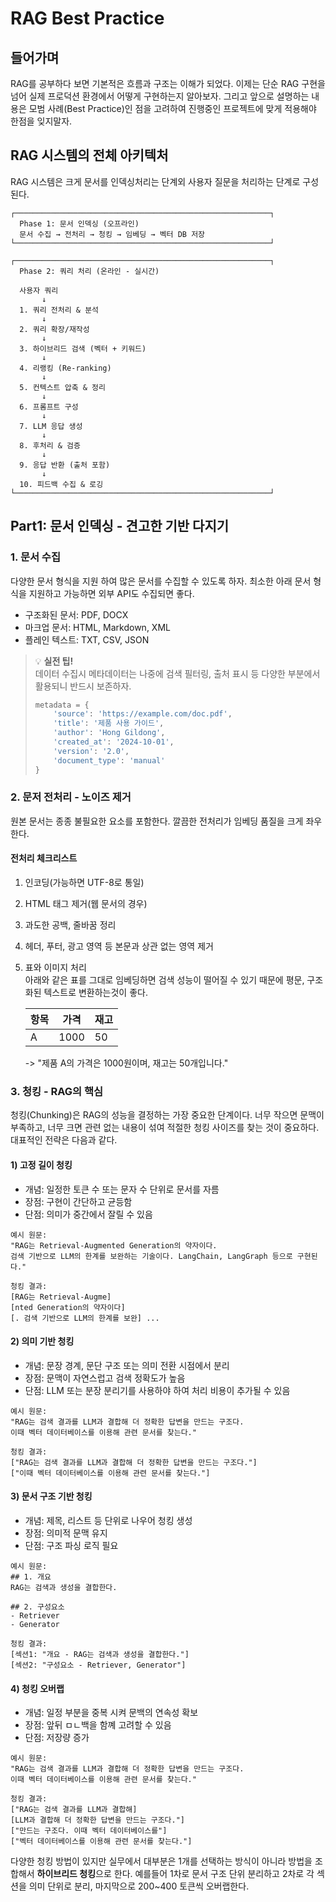 # RAG Best Practice

## 들어가며

RAG를 공부하다 보면 기본적은 흐름과 구조는 이해가 되었다. 이제는 단순 RAG 구현을 넘어 실제 프로덕션 환경에서 어떻게 구현하는지 알아보자. 그리고 앞으로 설명하는 내용은 모범 사례(Best Practice)인 점을 고려하여 진행중인 프로젝트에 맞게 적용해야 한점을 잊지말자.

## RAG 시스템의 전체 아키텍처

RAG 시스템은 크게 문서를 인덱싱처리는 단계외 사용자 질문을 처리하는 단계로 구성된다.

```plaintext
┌─────────────────────────────────────────────────────────┐
  Phase 1: 문서 인덱싱 (오프라인)                           
  문서 수집 → 전처리 → 청킹 → 임베딩 → 벡터 DB 저장           
└─────────────────────────────────────────────────────────┘

┌─────────────────────────────────────────────────────────┐
  Phase 2: 쿼리 처리 (온라인 - 실시간)                      
                                                      
  사용자 쿼리                                         
       ↓                                              
  1. 쿼리 전처리 & 분석                               
       ↓                                              
  2. 쿼리 확장/재작성                                 
       ↓                                              
  3. 하이브리드 검색 (벡터 + 키워드)                 
       ↓                                              
  4. 리랭킹 (Re-ranking)                              
       ↓                                              
  5. 컨텍스트 압축 & 정리                             
       ↓                                              
  6. 프롬프트 구성                                    
       ↓                                              
  7. LLM 응답 생성                                    
       ↓                                              
  8. 후처리 & 검증                                    
       ↓                                              
  9. 응답 반환 (출처 포함)                            
       ↓                                              
  10. 피드백 수집 & 로깅                              
└─────────────────────────────────────────────────────────┘
```

## Part1: 문서 인덱싱 - 견고한 기반 다지기

### 1. 문서 수집

다양한 문서 형식을 지원 하여 많은 문서를 수집할 수 있도록 하자. 최소한 아래 문서 형식을 지원하고 가능하면 외부 API도 수집되면 좋다.

- 구조화된 문서: PDF, DOCX
- 마크업 문서: HTML, Markdown, XML
- 플레인 텍스트: TXT, CSV, JSON

> 💡 **실전 팁!**  
> 데이터 수집시 메타데이터는 나중에 검색 필터링, 출처 표시 등 다양한 부분에서 활용되니 반드시 보존하자.
>
> ```python
> metadata = {
>     'source': 'https://example.com/doc.pdf',
>     'title': '제품 사용 가이드',
>     'author': 'Hong Gildong',
>     'created_at': '2024-10-01',
>     'version': '2.0',
>     'document_type': 'manual'
> }
> ```

### 2. 문저 전처리 - 노이즈 제거

원본 문서는 종종 불필요한 요소를 포함한다. 깔끔한 전처리가 임베딩 품질을 크게 좌우한다.

#### 전처리 체크리스트

1. 인코딩(가능하면 UTF-8로 통일)
2. HTML 태그 제거(웹 문서의 경우)
3. 과도한 공백, 줄바꿈 정리
4. 헤더, 푸터, 광고 영역 등 본문과 상관 없는 영역 제거
5. 표와 이미지 처리  
     아래와 같은 표를 그대로 임베딩하면 검색 성능이 떨어질 수 있기 때문에 평문, 구조화된 텍스트로 변환하는것이 좋다.

     |항목|가격|재고|
     |---|---|---|
     |A|1000|50|

     -> "제품 A의 가격은 1000원이며, 재고는 50개입니다."

### 3. 청킹 - RAG의 핵심

청킹(Chunking)은 RAG의 성능을 결정하는 가장 중요한 단계이다. 너무 작으면 문맥이 부족하고, 너무 크면 관련 없는 내용이 섞여 적절한 청킹 사이즈를 찾는 것이 중요하다.
대표적인 전략은 다음과 같다.

#### 1) 고정 길이 청킹

- 개념: 일정한 토큰 수 또는 문자 수 단위로 문서를 자름
- 장점: 구현이 간단하고 균등함
- 단점: 의미가 중간에서 잘릴 수 있음

```plaintext
예시 원문: 
"RAG는 Retrieval-Augmented Generation의 약자이다. 
검색 기반으로 LLM의 한계를 보완하는 기술이다. LangChain, LangGraph 등으로 구현된다."

청킹 결과:
[RAG는 Retrieval-Augme]
[nted Generation의 약자이다]
[. 검색 기반으로 LLM의 한계를 보완] ...
```

#### 2) 의미 기반 청킹

- 개념: 문장 경계, 문단 구조 또는 의미 전환 시점에서 분리
- 장점: 문맥이 자연스럽고 검색 정확도가 높음
- 단점: LLM 또는 분장 분리기를 사용하야 하여 처리 비용이 추가될 수 있음

```plaintext
예시 원문:
"RAG는 검색 결과를 LLM과 결합해 더 정확한 답변을 만드는 구조다.
이때 벡터 데이터베이스를 이용해 관련 문서를 찾는다."

청킹 결과:
["RAG는 검색 결과를 LLM과 결합해 더 정확한 답변을 만드는 구조다."]
["이때 벡터 데이터베이스를 이용해 관련 문서를 찾는다."]
```

#### 3) 문서 구조 기반 청킹

- 개념: 제목, 리스트 등 단위로 나우어 청킹 생성
- 장점: 의미적 문맥 유지
- 단점: 구조 파싱 로직 필요

```plaintext
예시 원문:
## 1. 개요
RAG는 검색과 생성을 결합한다.

## 2. 구성요소
- Retriever
- Generator

청킹 결과:
[섹션1: "개요 - RAG는 검색과 생성을 결합한다."]
[섹션2: "구성요소 - Retriever, Generator"]
```

#### 4) 청킹 오버랩

- 개념: 일정 부분을 중복 시켜 문백의 연속성 확보
- 장점: 앞뒤 ㅁㄴ백을 함꼐 고려할 수 있음
- 단점: 저장량 증가

```plaintext
예시 원문:
"RAG는 검색 결과를 LLM과 결합해 더 정확한 답변을 만드는 구조다.
이때 벡터 데이터베이스를 이용해 관련 문서를 찾는다."

청킹 결과:
["RAG는 검색 결과를 LLM과 결합해]
[LLM과 결합해 더 정확한 답변을 만드는 구조다."]
["만드는 구조다. 이때 벡터 데이터베이스를"]
["벡터 데이터베이스를 이용해 관련 문서를 찾는다."]
```

다양한 청킹 방법이 있지만 실무에서 대부분은 1개를 선택하는 방식이 아니라 방법을 조합해서 **하이브리드 청킹**으로 한다.
예를들어 1차로 문서 구조 단위 분리하고 2차로 각 섹션을 의미 단위로 분리, 마지막으로 200~400 토큰씩 오버랩한다.
